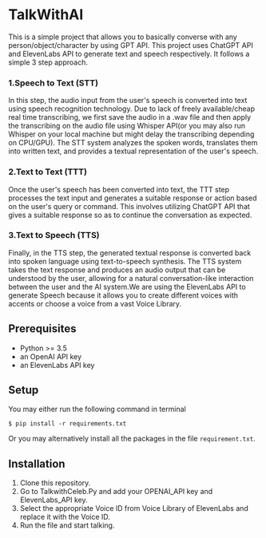 # TalkWithAI
This is a simple project that allows you to basically converse with any person/object/character by using GPT API. This project uses ChatGPT API and ElevenLabs API to generate text and speech respectively.
It follows a simple 3 step approach.
### 1.Speech to Text (STT)
In this step, the audio input from the user's speech is converted into text using speech recognition technology. Due to lack of freely available/cheap real time transcribing, we first save the audio in a .wav file and then apply the transcribing on the audio file using Whisper API(or you may also run Whisper on your local machine but might delay the transcribing depending on CPU/GPU). The STT system analyzes the spoken words, translates them into written text, and provides a textual representation of the user's speech.
### 2.Text to Text (TTT)
Once the user's speech has been converted into text, the TTT step processes the text input and generates a suitable response or action based on the user's query or command. This involves utilizing ChatGPT API that gives a suitable response so as to continue the conversation as expected.
### 3.Text to Speech (TTS)
Finally, in the TTS step, the generated textual response is converted back into spoken language using text-to-speech synthesis. The TTS system takes the text response and produces an audio output that can be understood by the user, allowing for a natural conversation-like interaction between the user and the AI system.We are using the ElevenLabs API to generate Speech because it allows you to create different voices with accents or choose a voice from a vast Voice Library.

## Prerequisites
* Python >= 3.5
* an OpenAI API key
* an ElevenLabs API key

## Setup
You may either run the following command in terminal 

`$ pip install -r requirements.txt`

Or you may alternatively install all the packages in the file `requirement.txt`.

## Installation
1. Clone this repository.
2. Go to TalkwithCeleb.Py and add your OPENAI_API key and ElevenLabs_API key.
3. Select the appropriate Voice ID from Voice Library of ElevenLabs and replace it with the Voice ID.
4. Run the file and start talking.
